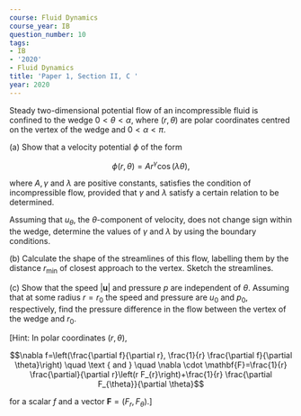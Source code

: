 ```yaml
---
course: Fluid Dynamics
course_year: IB
question_number: 10
tags:
- IB
- '2020'
- Fluid Dynamics
title: 'Paper 1, Section II, C '
year: 2020
---
```




Steady two-dimensional potential flow of an incompressible fluid is confined to the wedge $0<\theta<\alpha$, where $(r, \theta)$ are polar coordinates centred on the vertex of the wedge and $0<\alpha<\pi$.

(a) Show that a velocity potential $\phi$ of the form

$$\phi(r, \theta)=A r^{\gamma} \cos (\lambda \theta),$$

where $A, \gamma$ and $\lambda$ are positive constants, satisfies the condition of incompressible flow, provided that $\gamma$ and $\lambda$ satisfy a certain relation to be determined.

Assuming that $u_{\theta}$, the $\theta$-component of velocity, does not change sign within the wedge, determine the values of $\gamma$ and $\lambda$ by using the boundary conditions.

(b) Calculate the shape of the streamlines of this flow, labelling them by the distance $r_{\min }$ of closest approach to the vertex. Sketch the streamlines.

(c) Show that the speed $|\mathbf{u}|$ and pressure $p$ are independent of $\theta$. Assuming that at some radius $r=r_{0}$ the speed and pressure are $u_{0}$ and $p_{0}$, respectively, find the pressure difference in the flow between the vertex of the wedge and $r_{0}$.

[Hint: In polar coordinates $(r, \theta)$,

$$\nabla f=\left(\frac{\partial f}{\partial r}, \frac{1}{r} \frac{\partial f}{\partial \theta}\right) \quad \text { and } \quad \nabla \cdot \mathbf{F}=\frac{1}{r} \frac{\partial}{\partial r}\left(r F_{r}\right)+\frac{1}{r} \frac{\partial F_{\theta}}{\partial \theta}$$

for a scalar $f$ and a vector $\mathbf{F}=\left(F_{r}, F_{\theta}\right)$.]